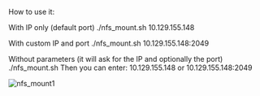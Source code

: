 How to use it:

With IP only (default port)
./nfs_mount.sh 10.129.155.148

With custom IP and port
./nfs_mount.sh 10.129.155.148:2049

Without parameters (it will ask for the IP and optionally the port)
./nfs_mount.sh
Then you can enter: 10.129.155.148 or 10.129.155.148:2049

![nfs_mount1](https://github.com/user-attachments/assets/706bb458-767e-4521-b87b-bdf51fab6efc)
